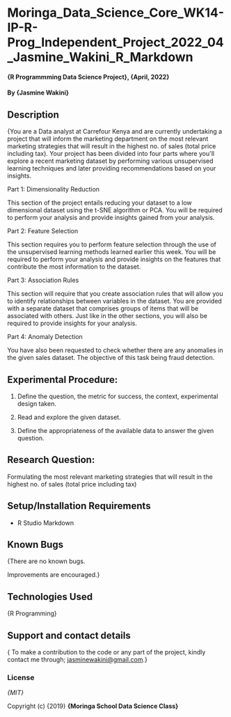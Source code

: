 # Moringa_Data_Science_Core_WK14-IP-R-Prog_Independent_Project_2022_04_Jasmine_Wakini_R_Markdown

#### {R Programmming Data Science Project}, {April, 2022}
#### By **{Jasmine Wakini}**
## Description
{You are a Data analyst at Carrefour Kenya and are currently undertaking a project that will inform the marketing department on the most relevant marketing strategies that will result in the highest no. of sales (total price including tax). Your project has been divided into four parts where you'll explore a recent marketing dataset by performing various unsupervised learning techniques and later providing recommendations based on your insights.

Part 1: Dimensionality Reduction

This section of the project entails reducing your dataset to a low dimensional dataset using the t-SNE algorithm or PCA. You will be required to perform your analysis and provide insights gained from your analysis.

Part 2: Feature Selection

This section requires you to perform feature selection through the use of the unsupervised learning methods learned earlier this week. You will be required to perform your analysis and provide insights on the features that contribute the most information to the dataset.

Part 3: Association Rules

This section will require that you create association rules that will allow you to identify relationships between variables in the dataset. You are provided with a separate dataset that comprises groups of items that will be associated with others. Just like in the other sections, you will also be required to provide insights for your analysis.

Part 4: Anomaly Detection

You have also been requested to check whether there are any anomalies in the given sales dataset. The objective of this task being fraud detection.

## Experimental Procedure:

1. Define the question, the metric for success, the context, experimental design taken.

2. Read and explore the given dataset.

3. Define the appropriateness of the available data to answer the given question.
 

## Research Question:

Formulating the most relevant marketing strategies that will result in the highest no. of sales (total price including tax)

## Setup/Installation Requirements

* R Studio Markdown

## Known Bugs
{There are no known bugs.

Improvements are encouraged.}


## Technologies Used

{R Programming}

## Support and contact details

{ To make a contribution to the code or any part of the project, kindly contact me through; jasminewakini@gmail.com.}

### License

*{MIT}*

Copyright (c) {2019} **{Moringa School Data Science Class}**
  
